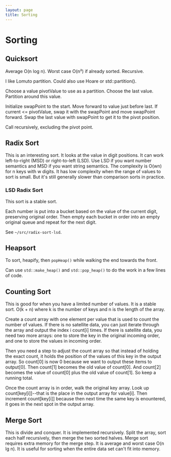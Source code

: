 ```yaml
---
layout: page
title: Sorting
---
```


# Sorting

## Quicksort

Average O(n log n).
Worst case O(n²) if already sorted.
Recursive.

I like Lomuto partition.
Could also use Hoare or std::partition().

Choose a value pivotValue to use as a partition.
Choose the last value.
Partition around this value.

Initialize swapPoint to the start.
Move forward to value just before last.
If current <= pivotValue, swap it with the swapPoint and move swapPoint forward.
Swap the last value with swapPoint to get it to the pivot position.

Call recursively, excluding the pivot point.

## Radix Sort

This is an interesting sort.
It looks at the value in digit positions.
It can work left-to-right (MSD) or right-to-left (LSD).
Use LSD if you want number semantics and MSD if you want string semantics.
The complexity is O(wn) for n keys with w digits.
It has low complexity when the range of values to sort is small.
But it's still generally slower than comparison sorts in practice.

### LSD Radix Sort

This sort is a stable sort.

Each number is put into a bucket based on the value of the current digit, preserving original order.
Then empty each bucket in order into an empty original queue and repeat for the next digit.

See `~/src/radix-sort-lsd`.

## Heapsort

To sort, heapify, then `popHeap()` while walking the end towards the front.

Can use `std::make_heap()` and `std::pop_heap()` to do the work in a few lines of code.

## Counting Sort

This is good for when you have a limited number of values.
It is a stable sort.
O(k + n) where k is the number of keys and n is the length of the array.

Create a count array with one element per value that is used to count the number of values.
If there is no satellite data, you can just iterate through the array and output the index i count[i] times.
If there is satellite data, you need two more arrays: one to store the key in the original incoming order, and one to store the values in incoming order.

Then you need a step to adjust the count array so that instead of holding the exact count, it holds the position of the values of this key in the output array.
So count[0] is now 0 because we want to output these items to output[0].
Then count[1] becomes the old value of count[0].
And count[2] becomes the value of count[0] plus the old value of count[1].
So keep a running total.

Once the count array is in order, walk the original key array.
Look up count[key[i]]--that is the place in the output array for value[i].
Then increment count[key[i]] because then next time the same key is enountered, it goes in the next spot in the output array.

## Merge Sort

This is divide and conquer.
It is implemented recursively.
Split the array, sort each half recursively, then merge the two sorted halves.
Merge sort requires extra memory for the merge step.
It is average and worst case O(n lg n).
It is useful for sorting when the entire data set can't fit into memory.

